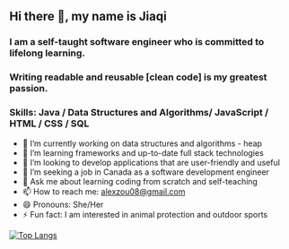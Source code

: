 ## Hi there 👋, my name is Jiaqi

### I am a self-taught software engineer who is committed to lifelong learning.
### Writing readable and reusable [clean code] is my greatest passion. 

### Skills: Java / Data Structures and Algorithms/ JavaScript / HTML / CSS / SQL

- 🔭 I’m currently working on data structures and algorithms - heap
- 🌱 I’m learning frameworks and up-to-date full stack technologies 
- 👯 I’m looking to develop applications that are user-friendly and useful
- 🤔 I’m seeking a job in Canada as a software development engineer
- 💬 Ask me about learning coding from scratch and self-teaching
- 📫 How to reach me: alexzou08@gmail.com
- 😄 Pronouns: She/Her 
- ⚡ Fun fact: I am interested in animal protection and outdoor sports

[![Top Langs](https://github-readme-stats.vercel.app/api/top-langs/?username=alexzou08&layout=compact&theme=radical)](https://github.com/anuraghazra/github-readme-stats)

<!---
alexzou08/alexzou08 is a ✨ special ✨ repository because its `README.md` (this file) appears on your GitHub profile.
You can click the Preview link to take a look at your changes.
--->
